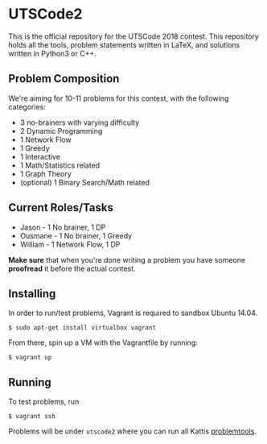 # UTSCode2

This is the official repository for the UTSCode 2018 contest. This repository holds all the tools, problem statements written in LaTeX, and solutions written in Python3 or C++.

## Problem Composition
We're aiming for 10-11 problems for this contest, with the following categories:
* 3 no-brainers with varying difficulty
* 2 Dynamic Programming 
* 1 Network Flow
* 1 Greedy
* 1 Interactive
* 1 Math/Statistics related
* 1 Graph Theory
* (optional) 1 Binary Search/Math related

## Current Roles/Tasks 
* Jason - 1 No brainer, 1 DP
* Ousmane - 1 No brainer, 1 Greedy
* William - 1 Network Flow, 1 DP

**Make sure** that when you're done writing a problem you have someone **proofread** it before the actual contest.


## Installing

In order to run/test problems, Vagrant is required to sandbox Ubuntu 14.04.

```
$ sudo apt-get install virtualbox vagrant
```

From there, spin up a VM with the Vagrantfile by running:

```
$ vagrant up
```

## Running

To test problems, run

```
$ vagrant ssh
```

Problems will be under `utscode2` where you can run all Kattis [problemtools](https://github.com/Kattis/problemtools).


